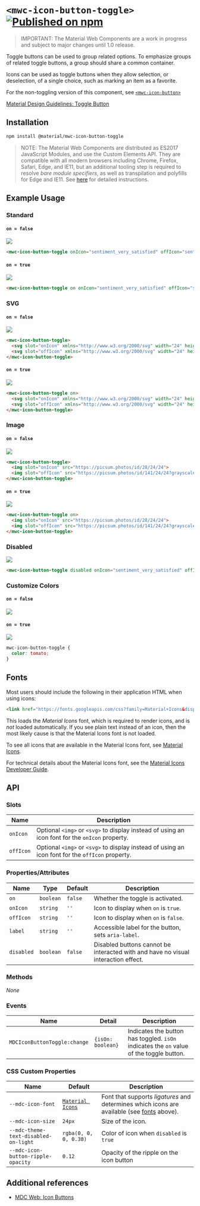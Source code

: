 # `<mwc-icon-button-toggle>` [![Published on npm](https://img.shields.io/npm/v/@material/mwc-icon-button-toggle.svg)](https://www.npmjs.com/package/@material/mwc-icon-button-toggle)

> IMPORTANT: The Material Web Components are a work in progress and subject to
> major changes until 1.0 release.

Toggle buttons can be used to group related options. To emphasize groups of related toggle buttons, a group should share a common container.

Icons can be used as toggle buttons when they allow selection, or deselection, of a single choice, such as marking an item as a favorite.

For the non-toggling version of this component, see [`<mwc-icon-button>`](https://github.com/material-components/material-components-web-components/tree/master/packages/icon-button)

[Material Design Guidelines: Toggle Button](https://material.io/design/components/buttons.html#toggle-button)

## Installation

```sh
npm install @material/mwc-icon-button-toggle
```

> NOTE: The Material Web Components are distributed as ES2017 JavaScript
> Modules, and use the Custom Elements API. They are compatible with all modern
> browsers including Chrome, Firefox, Safari, Edge, and IE11, but an additional
> tooling step is required to resolve *bare module specifiers*, as well as
> transpilation and polyfills for Edge and IE11. See
> [here](https://github.com/material-components/material-components-web-components#quick-start)
> for detailed instructions.

## Example Usage

### Standard

#### `on = false`
![](images/standard_off.png)

```html
<mwc-icon-button-toggle onIcon="sentiment_very_satisfied" offIcon="sentiment_very_dissatisfied"></mwc-icon-button-toggle>
```

#### `on = true`
![](images/standard_on.png)

```html
<mwc-icon-button-toggle on onIcon="sentiment_very_satisfied" offIcon="sentiment_very_dissatisfied"></mwc-icon-button-toggle>
```

### SVG

#### `on = false`
![](images/svg_off.png)

```html
<mwc-icon-button-toggle>
  <svg slot="onIcon" xmlns="http://www.w3.org/2000/svg" width="24" height="24" viewBox="0 0 24 24"><path d="M0 0h24v24H0z" fill="none"/><path d="M12 2C6.48 2 2 6.48 2 12s4.48 10 10 10 10-4.48 10-10S17.52 2 12 2zm-2 15l-5-5 1.41-1.41L10 14.17l7.59-7.59L19 8l-9 9z"/></svg>
  <svg slot="offIcon" xmlns="http://www.w3.org/2000/svg" width="24" height="24" viewBox="0 0 24 24"><path fill="none" d="M0 0h24v24H0V0zm0 0h24v24H0V0z"/><path d="M16.59 7.58L10 14.17l-3.59-3.58L5 12l5 5 8-8zM12 2C6.48 2 2 6.48 2 12s4.48 10 10 10 10-4.48 10-10S17.52 2 12 2zm0 18c-4.42 0-8-3.58-8-8s3.58-8 8-8 8 3.58 8 8-3.58 8-8 8z"/></svg>
</mwc-icon-button-toggle>
```

#### `on = true`
![](images/svg_on.png)

```html
<mwc-icon-button-toggle on>
  <svg slot="onIcon" xmlns="http://www.w3.org/2000/svg" width="24" height="24" viewBox="0 0 24 24"><path d="M0 0h24v24H0z" fill="none"/><path d="M12 2C6.48 2 2 6.48 2 12s4.48 10 10 10 10-4.48 10-10S17.52 2 12 2zm-2 15l-5-5 1.41-1.41L10 14.17l7.59-7.59L19 8l-9 9z"/></svg>
  <svg slot="offIcon" xmlns="http://www.w3.org/2000/svg" width="24" height="24" viewBox="0 0 24 24"><path fill="none" d="M0 0h24v24H0V0zm0 0h24v24H0V0z"/><path d="M16.59 7.58L10 14.17l-3.59-3.58L5 12l5 5 8-8zM12 2C6.48 2 2 6.48 2 12s4.48 10 10 10 10-4.48 10-10S17.52 2 12 2zm0 18c-4.42 0-8-3.58-8-8s3.58-8 8-8 8 3.58 8 8-3.58 8-8 8z"/></svg>
</mwc-icon-button-toggle>
```

### Image

#### `on = false`
![](images/image_off.png)

```html
<mwc-icon-button-toggle>
  <img slot="onIcon" src="https://picsum.photos/id/28/24/24">
  <img slot="offIcon" src="https://picsum.photos/id/141/24/24?grayscale">
</mwc-icon-button-toggle>
```

#### `on = true`
![](images/image_on.png)
```html
<mwc-icon-button-toggle on>
  <img slot="onIcon" src="https://picsum.photos/id/28/24/24">
  <img slot="offIcon" src="https://picsum.photos/id/141/24/24?grayscale">
</mwc-icon-button-toggle>
```

### Disabled

![](images/disabled.png)

```html
<mwc-icon-button-toggle disabled onIcon="sentiment_very_satisfied" offIcon="sentiment_very_dissatisfied"></mwc-icon-button-toggle>
```

### Customize Colors

#### `on = false`
![](images/custom_color_off.png)
#### `on = true`
![](images/custom_color_on.png)

```css
mwc-icon-button-toggle {
  color: tomato;
}
```

## Fonts

Most users should include the following in their application HTML when using
icons:

```html
<link href="https://fonts.googleapis.com/css?family=Material+Icons&display=block" rel="stylesheet">
```

This loads the *Material Icons* font, which is required to render icons, and is
*not* loaded automatically. If you see plain text instead of an icon, then the
most likely cause is that the Material Icons font is not loaded.

To see all icons that are available in the Material Icons font, see
[Material Icons](https://material.io/resources/icons/).

For technical details about the Material Icons font, see the
[Material Icons Developer Guide](https://google.github.io/material-design-icons/).

## API

### Slots
| Name | Description
| ---- | -----------
| `onIcon` | Optional `<img>` or `<svg>` to display instead of using an icon font for the `onIcon` property.
| `offIcon` | Optional `<img>` or `<svg>` to display instead of using an icon font for the `offIcon` property.

### Properties/Attributes
| Name | Type | Default | Description
| ---- | ---- | ------- | -----------
| `on` | `boolean` | `false` | Whether the toggle is activated.
| `onIcon` | `string` | `''` | Icon to display when `on` is `true`.
| `offIcon` | `string` | `''` | Icon to display when `on` is `false`.
| `label` | `string` | `''` | Accessible label for the button, sets `aria-label`.
| `disabled` | `boolean` | `false` | Disabled buttons cannot be interacted with and have no visual interaction effect.

### Methods
*None*

### Events

| Name | Detail | Description
| ---- | ------ | -----------
| `MDCIconButtonToggle:change` | `{isOn: boolean}` | Indicates the button has toggled. `isOn` indicates the `on` value of the toggle button.

### CSS Custom Properties

| Name | Default | Description
| ---- | ------- | -----------
| `--mdc-icon-font` | [`Material Icons`](https://material.io/resources/icons/) | Font that supports *ligatures* and determines which icons are available (see [fonts](#fonts) above).
| `--mdc-icon-size` | `24px`           | Size of the icon.
| `--mdc-theme-text-disabled-on-light` | `rgba(0, 0, 0, 0.38)` | Color of icon when `disabled` is `true`
| `--mdc-icon-button-ripple-opacity` | `0.12` | Opacity of the ripple on the icon button

## Additional references

- [MDC Web: Icon Buttons](https://material.io/develop/web/components/buttons/icon-buttons/)
